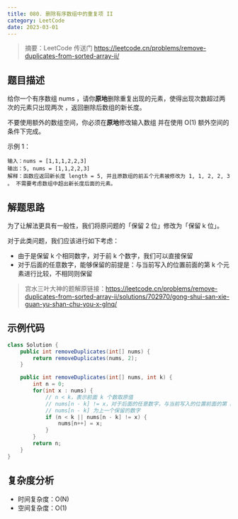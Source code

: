 ```yaml
---
title: 080. 删除有序数组中的重复项 II
category: LeetCode
date: 2023-03-01
---
```


> 摘要：LeetCode 传送门 https://leetcode.cn/problems/remove-duplicates-from-sorted-array-ii/

## 题目描述

给你一个有序数组 nums ，请你**原地**删除重复出现的元素，使得出现次数超过两次的元素只出现两次 ，返回删除后数组的新长度。

不要使用额外的数组空间，你必须在**原地**修改输入数组 并在使用 O(1) 额外空间的条件下完成。

示例 1：

```
输入：nums = [1,1,1,2,2,3]
输出：5, nums = [1,1,2,2,3]
解释：函数应返回新长度 length = 5, 并且原数组的前五个元素被修改为 1, 1, 2, 2, 3 。 不需要考虑数组中超出新长度后面的元素。
```

## 解题思路

为了让解法更具有一般性，我们将原问题的「保留 2 位」修改为「保留 k 位」。

对于此类问题，我们应该进行如下考虑：

- 由于是保留 k 个相同数字，对于前 k 个数字，我们可以直接保留
- 对于后面的任意数字，能够保留的前提是：与当前写入的位置前面的第 k 个元素进行比较，不相同则保留

> 宫水三叶大神的题解原链接：https://leetcode.cn/problems/remove-duplicates-from-sorted-array-ii/solutions/702970/gong-shui-san-xie-guan-yu-shan-chu-you-x-glnq/

## 示例代码

```java
class Solution {
    public int removeDuplicates(int[] nums) {
        return removeDuplicates(nums, 2);
    }

    public int removeDuplicates(int[] nums, int k) {
        int n = 0;
        for(int x : nums) {
            // n < k，表示前面 k 个数取原值
            // nums[n - k] != x，对于后面的任意数字，与当前写入的位置前面的第 k 个元素进行比较，不相同则保留
            // nums[n - k] 为上一个保留的数字
            if (n < k || nums[n - k] != x) {
                nums[n++] = x;
            }
        }
        return n;
    }
}
```

## 复杂度分析

- 时间复杂度：O(N)
- 空间复杂度：O(1)